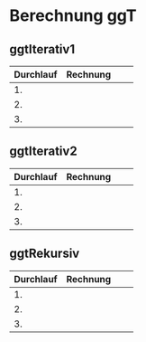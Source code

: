 # Berechnung ggT

## ggtIterativ1

| Durchlauf | Rechnung |           |     |
|-----------|----------|-----------|-----|
| 1.        |          |           |     |
| 2.        |          |           |     |
| 3.        |          |           |     |            


## ggtIterativ2

| Durchlauf | Rechnung |           |     |
|-----------|----------|-----------|-----|
| 1.        |          |           |     |
| 2.        |          |           |     |
| 3.        |          |           |     |            


## ggtRekursiv

| Durchlauf | Rechnung |           |     |
|-----------|----------|-----------|-----|
| 1.        |          |           |     |
| 2.        |          |           |     |
| 3.        |          |           |     |            